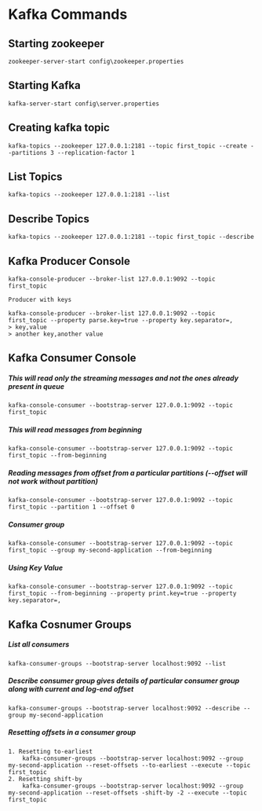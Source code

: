 # Kafka Commands

## Starting zookeeper
	zookeeper-server-start config\zookeeper.properties

## Starting Kafka
	kafka-server-start config\server.properties

## Creating kafka topic
	kafka-topics --zookeeper 127.0.0.1:2181 --topic first_topic --create --partitions 3 --replication-factor 1

## List Topics
	kafka-topics --zookeeper 127.0.0.1:2181 --list

## Describe Topics
	kafka-topics --zookeeper 127.0.0.1:2181 --topic first_topic --describe

## Kafka Producer Console
	kafka-console-producer --broker-list 127.0.0.1:9092 --topic first_topic

	Producer with keys

	kafka-console-producer --broker-list 127.0.0.1:9092 --topic first_topic --property parse.key=true --property key.separator=,
	> key,value
	> another key,another value
	
## Kafka Consumer Console
##### This will read only the streaming messages and not the ones already present in queue
	kafka-console-consumer --bootstrap-server 127.0.0.1:9092 --topic first_topic

#####  This will read messages from beginning
	kafka-console-consumer --bootstrap-server 127.0.0.1:9092 --topic first_topic --from-beginning

#####  Reading messages from offset from a particular partitions (--offset will not work without partition)
	kafka-console-consumer --bootstrap-server 127.0.0.1:9092 --topic first_topic --partition 1 --offset 0

##### Consumer group
	kafka-console-consumer --bootstrap-server 127.0.0.1:9092 --topic first_topic --group my-second-application --from-beginning
	
##### Using Key Value
    kafka-console-consumer --bootstrap-server 127.0.0.1:9092 --topic first_topic --from-beginning --property print.key=true --property key.separator=,


## Kafka Cosnumer Groups
##### List all consumers
	kafka-consumer-groups --bootstrap-server localhost:9092 --list
	
##### Describe consumer group gives details of particular consumer group along with current and log-end offset
	kafka-consumer-groups --bootstrap-server localhost:9092 --describe --group my-second-application

##### Resetting offsets in a consumer group
	1. Resetting to-earliest
		kafka-consumer-groups --bootstrap-server localhost:9092 --group my-second-application --reset-offsets --to-earliest --execute --topic first_topic
	2. Resetting shift-by
		kafka-consumer-groups --bootstrap-server localhost:9092 --group my-second-application --reset-offsets -shift-by -2 --execute --topic first_topic